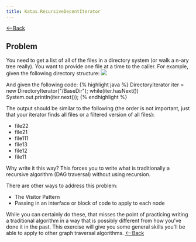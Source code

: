 ```yaml
---
title: Katas.RecursiveDecentIterator
---
```

[<--Back](Katas)
## Problem
You need to get a list of all of the files in a directory system (or walk a n-ary tree really). You want to provide one file at a time to the caller. For example, given the following directory structure:
![](images/http://yuml.me/diagram/dir:td;scruffy/class/%5B(Dir)BaseDir%5D%5E%5B(Dir)SubDir1%5D,%20%5B(Dir)SubDir1%5D%5E%5Bfile11%5D,%20%5B(Dir)SubDir1%5D%5E%5Bfile12%5D,%20%5B(Dir)SubDir1%5D%5E%5Bfile13%5D,%20%5B(Dir)SubDir1%5D%5E%5B(Dir)SubSubDir%5D,%20%5B(Dir)SubSubDir%5D%5E%5Bfile111%5D,%20%5B(Dir)BaseDir%5D%5E%5B(Dir)SubDir2%5D,%20%5B(Dir)SubDir2%5D%5E%5Bfile21%5D,%20%5B(Dir)SubDir2%5D%5E%5Bfile22%5D,%20%5B(Dir)BaseDir%5D%5E%5B(Dir)SubDir3%5D)

And given the following code:
{% highlight java %}
DirectoryIterator iter = new DirectoryIterator("/BaseDir");
while(iter.hasNext())
   System.out.println(iter.next());
{% endhighlight %}

The output should be similar to the following (the order is not important, just that your iterator finds all files or a filtered version of all files):
* file22
* file21
* file111
* file13
* file12
* file11

Why write it this way? This forces you to write what is traditionally a recursive algorithm (DAG traversal) without using recursion.

There are other ways to address this problem:
* The Visitor Pattern
* Passing in an interface or block of code to apply to each node

While you can certainly do these, that misses the point of practicing writing a traditional algorithm in a way that is possibly different from how you've done it in the past. This exercise will give you some general skills you'll be able to apply to other graph traversal algorithms.
[<--Back](Katas)
